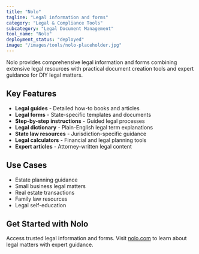 ```yaml
---
title: "Nolo"
tagline: "Legal information and forms"
category: "Legal & Compliance Tools"
subcategory: "Legal Document Management"
tool_name: "Nolo"
deployment_status: "deployed"
image: "/images/tools/nolo-placeholder.jpg"
---
```

Nolo provides comprehensive legal information and forms combining extensive legal resources with practical document creation tools and expert guidance for DIY legal matters.

## Key Features

- **Legal guides** - Detailed how-to books and articles
- **Legal forms** - State-specific templates and documents
- **Step-by-step instructions** - Guided legal processes
- **Legal dictionary** - Plain-English legal term explanations
- **State law resources** - Jurisdiction-specific guidance
- **Legal calculators** - Financial and legal planning tools
- **Expert articles** - Attorney-written legal content

## Use Cases

- Estate planning guidance
- Small business legal matters
- Real estate transactions
- Family law resources
- Legal self-education

## Get Started with Nolo

Access trusted legal information and forms. Visit [nolo.com](https://www.nolo.com) to learn about legal matters with expert guidance.
